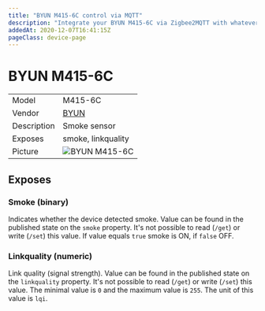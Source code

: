 ```yaml
---
title: "BYUN M415-6C control via MQTT"
description: "Integrate your BYUN M415-6C via Zigbee2MQTT with whatever smart home infrastructure you are using without the vendor's bridge or gateway."
addedAt: 2020-12-07T16:41:15Z
pageClass: device-page
---
```


<!-- !!!! -->
<!-- ATTENTION: This file is auto-generated through docgen! -->
<!-- You can only edit the "Notes"-Section between the two comment lines "Notes BEGIN" and "Notes END". -->
<!-- Do not use h1 or h2 heading within "## Notes"-Section. -->
<!-- !!!! -->

# BYUN M415-6C

|     |     |
|-----|-----|
| Model | M415-6C  |
| Vendor  | [BYUN](/supported-devices/#v=BYUN)  |
| Description | Smoke sensor |
| Exposes | smoke, linkquality |
| Picture | ![BYUN M415-6C](https://www.zigbee2mqtt.io/images/devices/M415-6C.png) |


<!-- Notes BEGIN: You can edit here. Add "## Notes" headline if not already present. -->


<!-- Notes END: Do not edit below this line -->




## Exposes

### Smoke (binary)
Indicates whether the device detected smoke.
Value can be found in the published state on the `smoke` property.
It's not possible to read (`/get`) or write (`/set`) this value.
If value equals `true` smoke is ON, if `false` OFF.

### Linkquality (numeric)
Link quality (signal strength).
Value can be found in the published state on the `linkquality` property.
It's not possible to read (`/get`) or write (`/set`) this value.
The minimal value is `0` and the maximum value is `255`.
The unit of this value is `lqi`.

